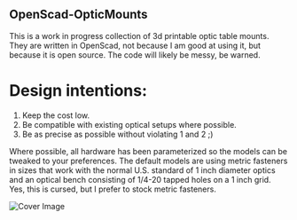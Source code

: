 ## OpenScad-OpticMounts
This is a work in progress collection of 3d printable optic table mounts. They are written in OpenScad, not because I am good at using it, but because it is open source. The code will likely be messy, be warned.

# Design intentions:
1. Keep the cost low.
2.  Be compatible with existing optical setups where possible.
3.   Be as precise as possible without violating 1 and 2 ;)

Where possible, all hardware has been parameterized so the models can be tweaked to your preferences. The default models are using metric fasteners in sizes that work with the normal U.S. standard of 1 inch diameter optics and an optical bench consisting of 1/4-20 tapped holes on a 1 inch grid. Yes, this is cursed, but I prefer to stock metric fasteners.

![Cover Image](https://github.com/user-attachments/assets/ead27270-8c11-42f9-a701-8892eb8e26a4)
